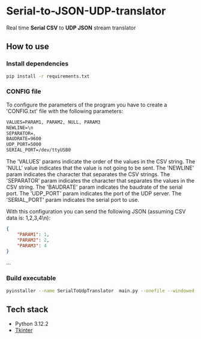 # Serial-to-JSON-UDP-translator
Real time **Serial CSV** to **UDP JSON** stream translator

<!-- ## General schema
![General schema](img/general-schema.png) -->

## How to use
### Install dependencies
```bash
pip install -r requirements.txt
```

### CONFIG file
To configure the parameters of the program you have to create a 'CONFIG.txt' file with the following parameters:
```txt
VALUES=PARAM1, PARAM2, NULL, PARAM3
NEWLINE=\n
SEPARATOR=,
BAUDRATE=9600
UDP_PORT=5000
SERIAL_PORT=/dev/ttyUSB0
```
The 'VALUES' params indicate the order of the values in the CSV string. The 'NULL' value indicates that the value is not going to be sent. The 'NEWLINE' param indicates the character that separates the CSV strings. The 'SEPARATOR' param indicates the character that separates the values in the CSV string. The 'BAUDRATE' param indicates the baudrate of the serial port. The 'UDP_PORT' param indicates the port of the UDP server. The 'SERIAL_PORT' param indicates the serial port to use.

With this configuration you can send the following JSON (assuming CSV data is: 1,2,3,4\n):
```json
{
    "PARAM1": 1,
    "PARAM2": 2,
    "PARAM3": 4
}
```

...

### Build executable
```bash
pyinstaller --name SerialToUdpTranslator  main.py --onefile --windowed
```

## Tech stack
- Python 3.12.2
- [Tkinter](https://docs.python.org/3/library/tkinter.html)
